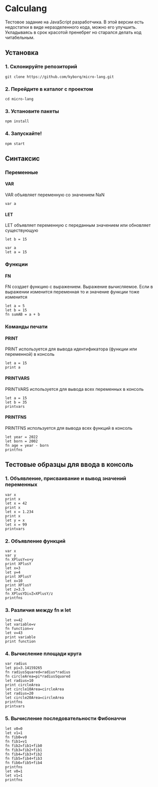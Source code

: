 # Calculang

Тестовое задание на JavaScript разработчика. В этой версии есть недостатки в виде неразделенного кода, можно его улучшить. Укладываясь в срок красотой пренебрег но старался делать код читабельным.

## Установка

### 1. Склонируйте репозиторий

```
git clone https://github.com/kyborq/micro-lang.git
```

### 2. Перейдите в каталог с проектом

```
cd micro-lang
```

### 3. Установите пакеты

```
npm install
```

### 4. Запускайте!

```
npm start
```

## Синтаксис

### Переменные

#### VAR

VAR объявляет переменную со значением NaN

```
var a
```

#### LET

LET объявляет переменную с переданным значением или обновляет существующую

```
let b = 15
```

```
var a
let a = 15
```

### Функции

#### FN

FN создает функцию с выражением. Выражение вычисляемое. Если в выражении изменится переменная то и значение функции тоже изменится

```
let a = 5
let b = 15
fn sumAB = a + b
```

### Команды печати

#### PRINT

PRINT используется для вывода идентификатора (функции или переменной) в консоль

```
let a = 15
print a
```

#### PRINTVARS

PRINTVARS используется для вывода всех переменных в консоль

```
let a = 15
let b = 35
printvars
```

#### PRINTFNS

PRINTFNS используется для вывода всех функций в консоль

```
let year = 2022
let born = 2002
fn age = year - born
printfns
```

## Тестовые образцы для ввода в консоль

### 1. Объявление, присваивание и вывод значений переменных

```
var x
print x
let x = 42
print x
let x = 1.234
print x
let y = x 
let x = 99 
printvars
```

### 2. Объявление функций

```
var x
var y
fn XPlusY=x+y
print XPlusY
let x=3
let y=4
print XPlusY
let x=10
print XPlusY
let z=3.5
fn XPlusYDivZ=XPlusY/z
printfns
```

### 3. Различия между fn и let

```
let v=42
let variable=v 
fn function=v 
let v=43
print variable
print function
```

### 4. Вычисление площади круга

```
var radius
let pi=3.14159265
fn radiusSquared=radius*radius
fn circleArea=pi*radiusSquared
let radius=10
print circleArea
let circle10Area=circleArea
let radius=20
let circle20Area=circleArea
printfns
printvars
```

### 5.  Вычисление последовательности Фибоначчи

```
let v0=0
let v1=1
fn fib0=v0
fn fib1=v1
fn fib2=fib1+fib0
fn fib3=fib2+fib1
fn fib4=fib3+fib2
fn fib5=fib4+fib3
fn fib6=fib5+fib4
printfns
let v0=1
let v1=1
printfns
```
